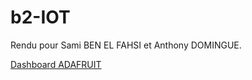 # b2-IOT

Rendu pour Sami BEN EL FAHSI et Anthony DOMINGUE.

[Dashboard ADAFRUIT](https://io.adafruit.com/hessman/dashboards/b2-iot)
